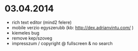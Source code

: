 # 03.04.2014

* rich text editor (mind2 felere)
* mobile verzio egyszerubb (kb: http://dex.adrianvintu.com/ )
* kiemeles bug
* remove kep/szoveg
* impresszum / copyright @ fullscreen & no search
